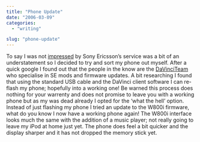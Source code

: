 ```yaml
---
title: "Phone Update"
date: "2006-03-09"
categories:
  - "writing"

slug: "phone-update"
---
```


To say I was not [impressed](https://adamchamberlin.info/2006/03/07/se-can-kiss-my-ass/) by Sony Ericsson’s service was a bit of an understatement so I decided to try and sort my phone out myself.
After a quick google I found out that the people in the know are the [DaVinciTeam](https://davinciteam.com/) who specialise in SE mods and firmware updates. A bit researching I found that using the standard USB cable and the DaVinci client software I can re-flash my phone; hopefully into a working one!
Be warned this process does nothing for your warrenty and does not promise to leave you with a working phone but as my was dead already I opted for the ‘what the hell’ option. Instead of just flashing my phone I tried an update to the W800i firmware, what do you know I now have a working phone again!
The W800i interface looks much the same with the addition of a music player; not really going to leave my iPod at home just yet. The phone does feel a bit quicker and the display sharper and it has not dropped the memory stick yet.
